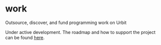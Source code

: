 # work
Outsource, discover, and fund programming work on Urbit

Under active development. The roadmap and how to support the project can be found [here](https://zyx.polrel-witter.xyz/apps/fund/project/~polrel-witter/work-discovery).

